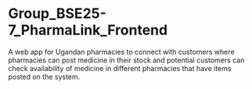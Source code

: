 # Group_BSE25-7_PharmaLink_Frontend
A web app for Ugandan pharmacies to connect with customers where pharmacies can post medicine in their stock and potential customers can check availability of medicine in different pharmacies that have items posted on the system.
